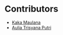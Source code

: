 # Contributors
- [Kaka Maulana](https://github.com/kaka2094)
- [Aulia Trisyana Putri](https://github.com/auliatp)
